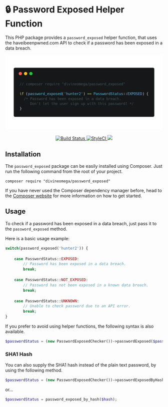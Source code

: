 # 🔒 Password Exposed Helper Function

This PHP package provides a `password_exposed` helper function, that uses the haveibeenpwned.com API to check if a password has been exposed in a data breach.

<p align="center">
    <img src="assets/images/password-exposed.png">
</p>

<p align="center">
    <a href="https://travis-ci.org/DivineOmega/password_exposed">
        <img src="https://travis-ci.org/DivineOmega/password_exposed.svg?branch=master" alt="Build Status" />
    </a>
    <a href="https://styleci.io/repos/119845896">
        <img src="https://styleci.io/repos/119845896/shield?branch=master" alt="StyleCI" />
    </a>
    <a href="https://packagist.org/packages/divineomega/password_exposed/stats">
        <img src="https://img.shields.io/packagist/dt/DivineOmega/password_exposed.svg" />
    </a>
</p>

## Installation

The `password_exposed` package can be easily installed using Composer. Just run the following command from the root of your project.

```
composer require "divineomega/password_exposed"
```

If you have never used the Composer dependency manager before, head to the [Composer website](https://getcomposer.org/) for more information on how to get started.

## Usage

To check if a password has been exposed in a data breach, just pass it to the `password_exposed` method.

Here is a basic usage example:

```php
switch(password_exposed('hunter2')) {

    case PasswordStatus::EXPOSED:
        // Password has been exposed in a data breach.
        break;

    case PasswordStatus::NOT_EXPOSED:
        // Password has not been exposed in a known data breach.
        break;

    case PasswordStatus::UNKNOWN:
        // Unable to check password due to an API error.
        break;
}
```

If you prefer to avoid using helper functions, the following syntax is also available.

```php
$passwordStatus = (new PasswordExposedChecker())->passwordExposed($password);
```

### SHA1 Hash
You can also supply the SHA1 hash instead of the plain text password, by using the following method.

```php
$passwordStatus = (new PasswordExposedChecker())->passwordExposedByHash($hash);
```

or...

```php
$passwordStatus = password_exposed_by_hash($hash);
```
